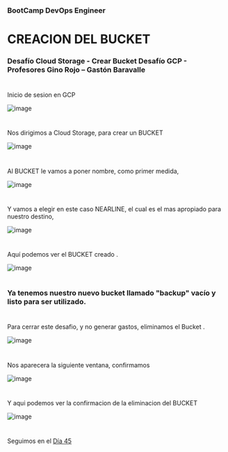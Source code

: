 ### BootCamp DevOps Engineer	
#

# CREACION DEL BUCKET


### Desafío Cloud Storage - Crear Bucket  Desafío  GCP -  Profesores Gino Rojo – Gastón Baravalle

#

Inicio de sesion en GCP 

![image](https://user-images.githubusercontent.com/96561825/173637682-caece3a0-709a-40fb-8c7e-94f2e0667427.png)

#

Nos dirigimos a Cloud Storage, para crear un BUCKET

![image](https://user-images.githubusercontent.com/96561825/173637730-8ea4e5e4-f9f9-4d6c-816d-a3bcab3cb0de.png)

#

Al BUCKET le vamos a poner nombre, como primer medida,

![image](https://user-images.githubusercontent.com/96561825/173637777-0678f266-4d17-4fd2-acc2-ba161205cf01.png)


#
Y vamos a elegir en este caso NEARLINE, el cual es el mas apropiado para nuestro destino,

![image](https://user-images.githubusercontent.com/96561825/173637823-2d513f58-ca42-49a8-ac5b-3b5be43fa08a.png)

#

Aquí podemos ver el BUCKET creado .

![image](https://user-images.githubusercontent.com/96561825/173637857-afaeadea-72da-4ad9-bc05-7d9606266d8b.png)

#

### Ya tenemos nuestro nuevo bucket llamado "backup" vacío y listo para ser utilizado.



#
#
#

Para cerrar este desafio, y no generar gastos, eliminamos el Bucket .

![image](https://user-images.githubusercontent.com/96561825/173637913-f4dd5ad3-4291-4981-9628-5ef8f996d44c.png)

#

Nos aparecera la siguiente ventana, confirmamos

![image](https://user-images.githubusercontent.com/96561825/173637963-d9aa8ef4-d5be-4e2c-8a6b-968a05cb6df4.png)

#


Y aqui podemos ver la confirmacion de la eliminacion del BUCKET 

![image](https://user-images.githubusercontent.com/96561825/173638026-e6b06756-f5f2-4aea-b1d3-a982119ea193.png)


#
#
#
#
#
Seguimos en el [Día 45](day45.md)
